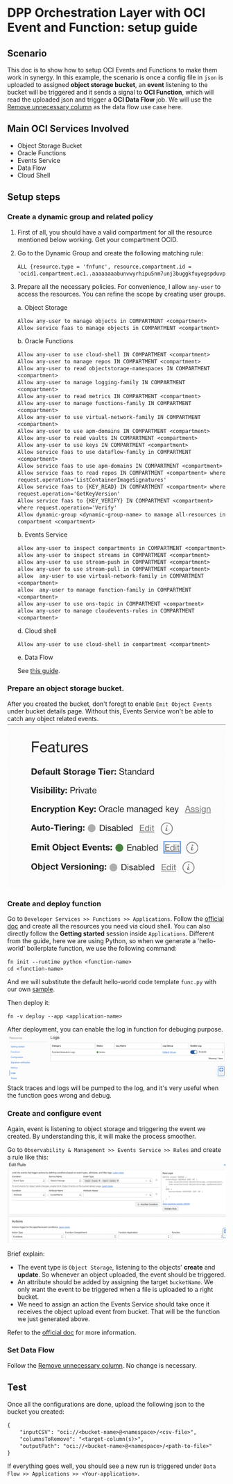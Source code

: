 # DPP Orchestration Layer with OCI Event and Function: setup guide

## Scenario
This doc is to show how to setup OCI Events and Functions to make them work in synergy. In this example, the scenario is once a config file in `json` is uploaded to assigned **object storage bucket**, an **event** listening to the bucket will be triggered and it sends a signal to **OCI Function**, which will read the uploaded json and trigger a **OCI Data Flow** job. We will use the [Remove unnecessary column](./remove_unnecessary_columns.md) as the data flow use case here.

## Main OCI Services Involved
- Object Storage Bucket
- Oracle Functions
- Events Service
- Data Flow
- Cloud Shell

## Setup steps
### Create a dynamic group and related policy
1. First of all, you should have a valid compartment for all the resource mentioned below working. Get your compartment OCID.
2. Go to the Dynamic Group and create the following matching rule:
    ```
    ALL {resource.type = 'fnfunc', resource.compartment.id = 'ocid1.compartment.oc1..aaaaaaaabunvwyrhipu5nm7unj3buggkfuyogspduvphh3fjd7zqq4hjkpja'}
    ```
3. Prepare all the necessary policies. For convenience, I allow `any-user` to access the resources. You can refine the scope by creating user groups.

    a. Object Storage
    ```
    Allow any-user to manage objects in COMPARTMENT <compartment>
    Allow service faas to manage objects in COMPARTMENT <compartment>
    ```

    b. Oracle Functions
    ```
    Allow any-user to use cloud-shell IN COMPARTMENT <compartment>
    Allow any-user to manage repos IN COMPARTMENT <compartment>
    Allow any-user to read objectstorage-namespaces IN COMPARTMENT <compartment>
    Allow any-user to manage logging-family IN COMPARTMENT <compartment>
    Allow any-user to read metrics IN COMPARTMENT <compartment>
    Allow any-user to manage functions-family IN COMPARTMENT <compartment>
    Allow any-user to use virtual-network-family IN COMPARTMENT <compartment>
    Allow any-user to use apm-domains IN COMPARTMENT <compartment>
    Allow any-user to read vaults IN COMPARTMENT <compartment>
    Allow any-user to use keys IN COMPARTMENT <compartment>
    Allow service faas to use dataflow-family in COMPARTMENT <compartment>
    Allow service faas to use apm-domains IN COMPARTMENT <compartment>
    Allow service faas to read repos IN COMPARTMENT <compartment> where request.operation='ListContainerImageSignatures'
    Allow service faas to {KEY_READ} IN COMPARTMENT <compartment> where request.operation='GetKeyVersion'
    Allow service faas to {KEY_VERIFY} IN COMPARTMENT <compartment> where request.operation='Verify'
    Allow dynamic-group <dynamic-group-name> to manage all-resources in compartment <compartment>
    ```

    b. Events Service
    ```
    allow any-user to inspect compartments in COMPARTMENT <compartment>
    allow any-user to inspect streams in COMPARTMENT <compartment>
    allow any-user to use stream-push in COMPARTMENT <compartment>
    allow any-user to use stream-pull in COMPARTMENT <compartment>
    allow  any-user to use virtual-network-family in COMPARTMENT <compartment>
    allow  any-user to manage function-family in COMPARTMENT <compartment>
    allow any-user to use ons-topic in COMPARTMENT <compartment>
    allow any-user to manage cloudevents-rules in COMPARTMENT <compartment>
    ```

    d. Cloud shell
    ```
    Allow any-user to use cloud-shell in compartment <compartment>	
    ```

    e. Data Flow
    
    See [this guide](./README.md).

### Prepare an object storage bucket.
After you created the bucket, don't foregt to enable `Emit Object Events` under bucket details page. Without this, Events Service won't be able to catch any object related events. 
![](./utils/enable_emit_os.png)

### Create and deploy function
Go to `Developer Services >> Functions >> Applications`. Follow the [official doc](https://docs.oracle.com/en-us/iaas/Content/Functions/Tasks/functionsquickstartcloudshell.htm) and create all the resources you need via cloud shell. You can also directly follow the **Getting started** session inside `Applications`. Different from the guide, here we are using Python, so when we generate a 'hello-world' boilerplate function, we use the following command:
```
fn init --runtime python <function-name>
cd <function-name>
```
And we will substitute the default hello-world code template `func.py` with our own [sample](./example_code/end_to_end_example/func.py).

Then deploy it:
```
fn -v deploy --app <application-name>
```
After deployment, you can enable the log in function for debuging purpose. 
![](./utils/fn_log.png)
Stack traces and logs will be pumped to the log, and it's very useful when the function goes wrong and debug.


### Create and configure event
Again, event is listening to object storage and triggering the event we created. By understanding this, it will make the process smoother. 

Go to `Observability & Management >> Events Service >> Rules` and create a rule like this:
![](./utils/event_rule.png)

Brief explain:
- The event type is `Object Storage`, listening to the objects' **create** and **update**. So whenever an object uploaded, the event should be triggered.
- An attribute should be added by assigning the target `bucketName`. We only want the event to be triggered when a file is uploaded to a right bucket.
- We need to assign an action the Events Service should take once it receives the object upload event from bucket. That will be the function we just generated above.

Refer to the [official doc](https://docs.oracle.com/en-us/iaas/Content/Events/Concepts/eventsoverview.htm) for more information.

### Set Data Flow
Follow the [Remove unnecessary column](./remove_unnecessary_columns.md). No change is necessary.

## Test
Once all the configurations are done, upload the following json to the bucket you created:
```
{
    "inputCSV": "oci://<bucket-name>@<namespace>/<csv-file>",
    "columnsToRemove": "<target-column(s)>",
    "outputPath": "oci://<bucket-name>@<namespace>/<path-to-file>"
}
```
If everything goes well, you should see a new run is triggered under `Data Flow >> Applications >> <Your-application>`.




    
